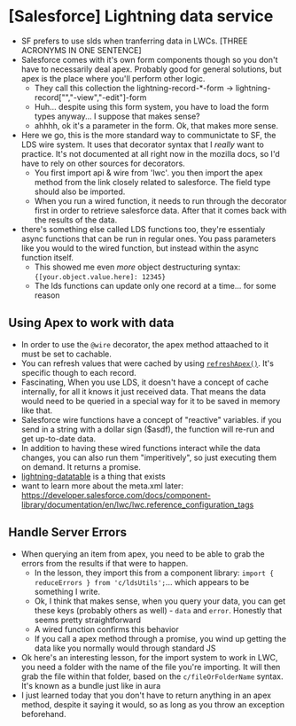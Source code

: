 # [Salesforce] Lightning data service

* SF prefers to use slds when tranferring data in LWCs.  [THREE ACRONYMS IN ONE SENTENCE]
* Salesforce comes with it's own form components though so you don't have to necessarily deal apex. Probably good for general solutions, but apex is the place where you'll perform other logic.
    * They call this collection the lightning-record-*-form -> lightning-record["","-view","-edit"]-form
    * Huh... despite using this form system, you have to load the form types anyway... I suppose that makes sense?
    * ahhhh, ok it's a parameter in the form. Ok, that makes more sense.
* Here we go, this is the more standard way to communictate to SF, the LDS wire system. It uses that decorator syntax that I *really* want to practice. It's not documented at all right now in the mozilla docs, so I'd have to rely on other sources for decorators.
    * You first import api & wire from 'lwc'. you then import the apex method from the link closely related to salesforce. The field type should also be imported.
    * When you run a wired function, it needs to run through the decorator first in order to retrieve salesforce data. After that it comes back with the results of the data.
* there's something else called LDS functions too, they're essentialy async functions that can be run in regular ones. You pass parameters like you would to the wired function, but instead within the async function itself.
    * This showed me even *more* object destructuring syntax: `{[your.object.value.here]: 12345}`
    * The lds functions can update only one record at a time... for some reason

## Using Apex to work with data

* In order to use the `@wire` decorator, the apex method attaached to it must be set to cachable.
* You can refresh values that were cached by using [`refreshApex()`](https://developer.salesforce.com/docs/component-library/documentation/en/lwc/apex_result_caching). It's specific though to each record.
* Fascinating, When you use LDS, it doesn't have a concept of cache internally, for all it knows it just received data. That means the data would need to be queried in a special way for it to be saved in memory like that.
* Salesforce wire functions have a concept of "reactive" variables. if you send in a string with a dollar sign ($asdf), the function will re-run and get up-to-date data.
* In addition to having these wired functions interact while the data changes, you can also run them "imperitively", so just executing them on demand. It returns a promise.
* [lightning-datatable](https://developer.salesforce.com/docs/component-library/bundle/lightning-datatable/documentation) is a thing that exists
* want to learn more about the meta.xml later: https://developer.salesforce.com/docs/component-library/documentation/en/lwc/lwc.reference_configuration_tags

## Handle Server Errors

* When querying an item from apex, you need to be able to grab the errors from the results if that were to happen.
    * In the lesson, they import this from a component library: `import { reduceErrors } from 'c/ldsUtils';`... which appears to be something I write.
    * Ok, I think that makes sense, when you query your data, you can get these keys (probably others as well) - `data` and `error`. Honestly that seems pretty straightforward
    * A wired function confirms this behavior
    * If you call a apex method through a promise, you wind up getting the data like you normally would through standard JS
* Ok here's an interesting lesson, for the import system to work in LWC, you need a folder with the name of the file you're importing. It will then grab the file within that folder, based on the `c/fileOrFolderName` syntax. It's known as a bundle just like in aura
* I just learned today that you don't have to return anything in an apex method, despite it saying it would, so as long as you throw an exception beforehand.